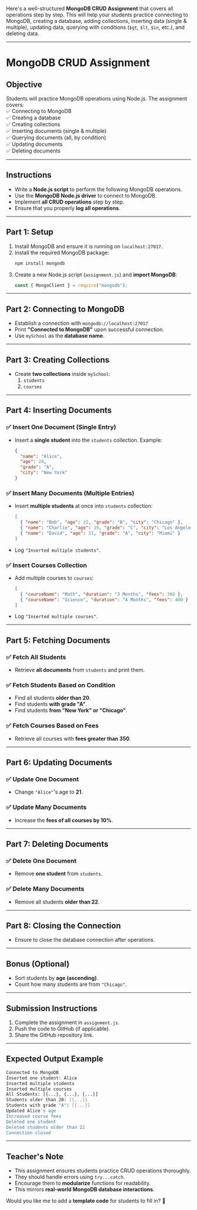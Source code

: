 Here's a well-structured **MongoDB CRUD Assignment** that covers all operations step by step. This will help your students practice connecting to MongoDB, creating a database, adding collections, inserting data (single & multiple), updating data, querying with conditions (`$gt`, `$lt`, `$in`, etc.), and deleting data.  

---

# **MongoDB CRUD Assignment**

## **Objective**  
Students will practice MongoDB operations using Node.js. The assignment covers:  
✅ Connecting to MongoDB  
✅ Creating a database  
✅ Creating collections  
✅ Inserting documents (single & multiple)  
✅ Querying documents (all, by condition)  
✅ Updating documents  
✅ Deleting documents  

---

## **Instructions**  
- Write a **Node.js script** to perform the following MongoDB operations.
- Use the **MongoDB Node.js driver** to connect to MongoDB.
- Implement **all CRUD operations** step by step.
- Ensure that you properly **log all operations**.

---

## **Part 1: Setup**  
1. Install MongoDB and ensure it is running on `localhost:27017`.  
2. Install the required MongoDB package:  
   ```sh
   npm install mongodb
   ```
3. Create a new Node.js script (`assignment.js`) and **import MongoDB**:
   ```js
   const { MongoClient } = require("mongodb");
   ```

---

## **Part 2: Connecting to MongoDB**
- Establish a connection with `mongodb://localhost:27017`
- Print **"Connected to MongoDB"** upon successful connection.
- Use `mySchool` as the **database name**.

---

## **Part 3: Creating Collections**
- Create **two collections** inside `mySchool`:
  1. `students`
  2. `courses`

---

## **Part 4: Inserting Documents**
### ✅ Insert One Document (Single Entry)
- Insert a **single student** into the `students` collection. Example:
  ```json
  {
    "name": "Alice",
    "age": 20,
    "grade": "A",
    "city": "New York"
  }
  ```

### ✅ Insert Many Documents (Multiple Entries)
- Insert **multiple students** at once into `students` collection:
  ```json
  [
    { "name": "Bob", "age": 22, "grade": "B", "city": "Chicago" },
    { "name": "Charlie", "age": 19, "grade": "C", "city": "Los Angeles" },
    { "name": "David", "age": 21, "grade": "A", "city": "Miami" }
  ]
  ```
- Log `"Inserted multiple students"`.

### ✅ Insert Courses Collection
- Add multiple courses to `courses`:
  ```json
  [
    { "courseName": "Math", "duration": "3 Months", "fees": 300 },
    { "courseName": "Science", "duration": "4 Months", "fees": 400 }
  ]
  ```
- Log `"Inserted multiple courses"`.

---

## **Part 5: Fetching Documents**
### ✅ Fetch All Students
- Retrieve **all documents** from `students` and print them.

### ✅ Fetch Students Based on Condition
- Find all students **older than 20**.
- Find students **with grade "A"**.
- Find students **from "New York" or "Chicago"**.

### ✅ Fetch Courses Based on Fees
- Retrieve all courses with **fees greater than 350**.

---

## **Part 6: Updating Documents**
### ✅ Update One Document
- Change `"Alice"`'s age to **21**.

### ✅ Update Many Documents
- Increase the **fees of all courses by 10%**.

---

## **Part 7: Deleting Documents**
### ✅ Delete One Document
- Remove **one student** from `students`.

### ✅ Delete Many Documents
- Remove all students **older than 22**.

---

## **Part 8: Closing the Connection**
- Ensure to close the database connection after operations.

---

## **Bonus (Optional)**
- Sort students by **age (ascending)**.
- Count how many students are from `"Chicago"`.

---

## **Submission Instructions**
1. Complete the assignment in `assignment.js`.
2. Push the code to GitHub (if applicable).
3. Share the GitHub repository link.

---

## **Expected Output Example**
```sh
Connected to MongoDB
Inserted one student: Alice
Inserted multiple students
Inserted multiple courses
All Students: [{...}, {...}, {...}]
Students older than 20: [{...}]
Students with grade "A": [{...}]
Updated Alice's age
Increased course fees
Deleted one student
Deleted students older than 22
Connection closed
```

---

## **Teacher's Note**  
- This assignment ensures students practice CRUD operations thoroughly.
- They should handle errors using `try...catch`.
- Encourage them to **modularize** functions for readability.
- This mirrors **real-world MongoDB database interactions**.

Would you like me to add a **template code** for students to fill in? 🚀
